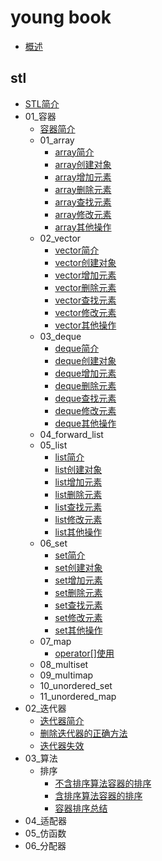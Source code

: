 
# young book

* [概述](README.md)

## stl

* [STL简介](stl/00_STL简介.md)
* 01_容器
    * [容器简介](stl/01_容器/00_容器简介.md)
    * 01_array
        * [array简介](stl/01_容器/01_array/01_array简介.md)
        * [array创建对象](stl/01_容器/01_array/02_array创建对象.md)
        * [array增加元素](stl/01_容器/01_array/03_array增加元素.md)
        * [array删除元素](stl/01_容器/01_array/04_array删除元素.md)
        * [array查找元素](stl/01_容器/01_array/05_array查找元素.md)
        * [array修改元素](stl/01_容器/01_array/06_array修改元素.md)
        * [array其他操作](stl/01_容器/01_array/07_array其他操作.md)
    * 02_vector
        * [vector简介](stl/01_容器/02_vector/01_vector简介.md)
        * [vector创建对象](stl/01_容器/02_vector/02_vector创建对象.md)
        * [vector增加元素](stl/01_容器/02_vector/03_vector增加元素.md)
        * [vector删除元素](stl/01_容器/02_vector/04_vector删除元素.md)
        * [vector查找元素](stl/01_容器/02_vector/05_vector查找元素.md)
        * [vector修改元素](stl/01_容器/02_vector/06_vector修改元素.md)
        * [vector其他操作](stl/01_容器/02_vector/07_vector其他操作.md)
    * 03_deque
        * [deque简介](stl/01_容器/03_deque/01_deque简介.md)
        * [deque创建对象](stl/01_容器/03_deque/02_deque创建对象.md)
        * [deque增加元素](stl/01_容器/03_deque/03_deque增加元素.md)
        * [deque删除元素](stl/01_容器/03_deque/04_deque删除元素.md)
        * [deque查找元素](stl/01_容器/03_deque/05_deque查找元素.md)
        * [deque修改元素](stl/01_容器/03_deque/06_deque修改元素.md)
        * [deque其他操作](stl/01_容器/03_deque/07_deque其他操作.md)
    * 04_forward_list
    * 05_list
        * [list简介](stl/01_容器/05_list/01_list简介.md)
        * [list创建对象](stl/01_容器/05_list/02_list创建对象.md)
        * [list增加元素](stl/01_容器/05_list/03_list增加元素.md)
        * [list删除元素](stl/01_容器/05_list/04_list删除元素.md)
        * [list查找元素](stl/01_容器/05_list/05_list查找元素.md)
        * [list修改元素](stl/01_容器/05_list/06_list修改元素.md)
        * [list其他操作](stl/01_容器/05_list/07_list其他操作.md)
    * 06_set
        * [set简介](stl/01_容器/06_set/01_set简介.md)
        * [set创建对象](stl/01_容器/06_set/02_set创建对象.md)
        * [set增加元素](stl/01_容器/06_set/03_set增加元素.md)
        * [set删除元素](stl/01_容器/06_set/04_set删除元素.md)
        * [set查找元素](stl/01_容器/06_set/05_set查找元素.md)
        * [set修改元素](stl/01_容器/06_set/06_set修改元素.md)
        * [set其他操作](stl/01_容器/06_set/07_set其他操作.md)
    * 07_map
        * [operator[]使用](stl/01_容器/07_map/operator[]使用.md)
    * 08_multiset
    * 09_multimap
    * 10_unordered_set
    * 11_unordered_map
* 02_迭代器
    * [迭代器简介](stl/02_迭代器/00_迭代器简介.md)
    * [删除迭代器的正确方法](stl/02_迭代器/删除迭代器的正确方法.md)
    * [迭代器失效](stl/02_迭代器/迭代器失效.md)
* 03_算法
    * 排序
        * [不含排序算法容器的排序](stl/03_算法/排序/01_不含排序算法容器的排序.md)
        * [含排序算法容器的排序](stl/03_算法/排序/02_含排序算法容器的排序.md)
        * [容器排序总结](stl/03_算法/排序/03_容器排序总结.md)
* 04_适配器
* 05_仿函数
* 06_分配器
